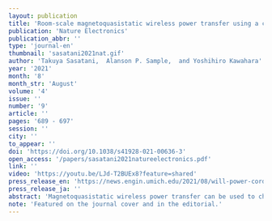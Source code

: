 ```yaml
---
layout: publication
title: 'Room-scale magnetoquasistatic wireless power transfer using a cavity-based multimode resonator'
publication: 'Nature Electronics'
publication_abbr: ''
type: 'journal-en'
thumbnail: 'sasatani2021nat.gif'
author: 'Takuya Sasatani,  Alanson P. Sample,  and Yoshihiro Kawahara'
year: '2021'
month: '8'
month_str: 'August'
volume: '4'
issue: ''
number: '9'
article: ''
pages: '689 - 697'
session: ''
city: ''
to_appear: ''
doi: 'https://doi.org/10.1038/s41928-021-00636-3'
open_access: '/papers/sasatani2021natureelectronics.pdf'
link: ''
video: 'https://youtu.be/LJd-T2BUEx8?feature=shared'
press_release_en: 'https://news.engin.umich.edu/2021/08/will-power-cords-go-the-way-of-land-lines/'
press_release_ja: ''
abstract: 'Magnetoquasistatic wireless power transfer can be used to charge and power electronic devices such as smartphones and small home appliances. However, existing coil-based transmitters, which are composed of wire conductors, have a limited range. Here we show that multimode quasistatic cavity resonance can provide room-scale wireless power transfer. The approach uses multidirectional, widely distributed currents on conductive surfaces that are placed around the target volume. It generates multiple, mutually unique, three-dimensional magnetic field patterns, where each pattern is attributed to different eigenmodes of a single room-scale resonator. Using these modes together, a power delivery efficiency exceeding 37.1% can be achieved throughout a 3 m × 3 m × 2 m test room. With this approach, power exceeding 50 W could potentially be delivered to mobile receivers in accordance with safety guidelines.'
note: 'Featured on the journal cover and in the editorial.'
---
```

